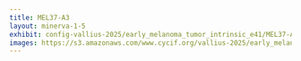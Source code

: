 ```yaml
---
title: MEL37-A3
layout: minerva-1-5
exhibit: config-vallius-2025/early_melanoma_tumor_intrinsic_e41/MEL37-A3
images: https://s3.amazonaws.com/www.cycif.org/vallius-2025/early_melanoma_tumor_intrinsic_e41/MEL37-A3
---
```

